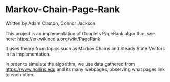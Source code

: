 # Markov-Chain-Page-Rank

Written by Adam Claxton, Connor Jackson

This project is an implementation of Google's PageRank algorithm, see here: https://en.wikipedia.org/wiki/PageRank

It uses theory from topics such as Markov Chains and Steady State Vectors in its implementation.

In order to simulate the algorithm, we use data gathered from https://www.hollins.edu and its many webpages, observing what pages link to each other.
